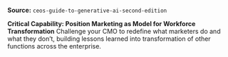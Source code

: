 **Source:** `ceos-guide-to-generative-ai-second-edition`

**Critical Capability: Position Marketing as Model for Workforce Transformation**
Challenge your CMO to redefine what marketers do and what they don’t, building lessons learned into transformation of other functions across the enterprise.
